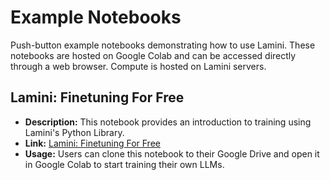 # Example Notebooks

Push-button example notebooks demonstrating how to use Lamini. These notebooks are hosted on Google Colab and can be accessed directly through a web browser. Compute is hosted on Lamini servers.

## Lamini: Finetuning For Free

- **Description:** This notebook provides an introduction to training using Lamini's Python Library.
- **Link:** [Lamini: Finetuning For Free](https://colab.research.google.com/drive/1QMeGzR9FnhNJJFmcHtm9RhFP3vrwIkFn?usp=sharing)
- **Usage:** Users can clone this notebook to their Google Drive and open it in Google Colab to start training their own LLMs.
